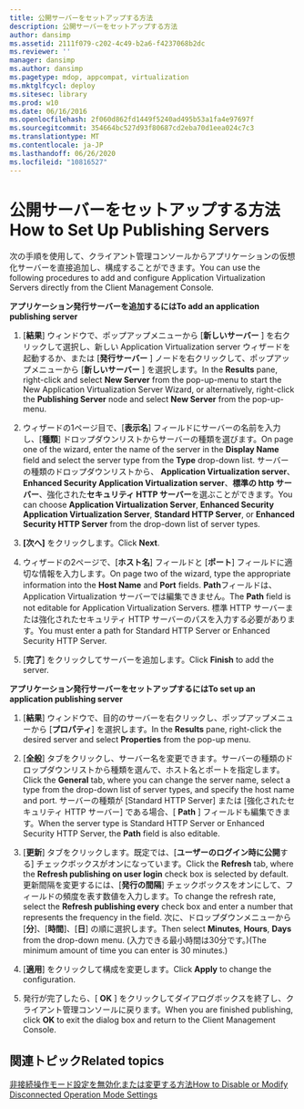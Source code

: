 ```yaml
---
title: 公開サーバーをセットアップする方法
description: 公開サーバーをセットアップする方法
author: dansimp
ms.assetid: 2111f079-c202-4c49-b2a6-f4237068b2dc
ms.reviewer: ''
manager: dansimp
ms.author: dansimp
ms.pagetype: mdop, appcompat, virtualization
ms.mktglfcycl: deploy
ms.sitesec: library
ms.prod: w10
ms.date: 06/16/2016
ms.openlocfilehash: 2f060d862fd1449f5240ad495b53a1fa4e97697f
ms.sourcegitcommit: 354664bc527d93f80687cd2eba70d1eea024c7c3
ms.translationtype: MT
ms.contentlocale: ja-JP
ms.lasthandoff: 06/26/2020
ms.locfileid: "10816527"
---
```

# <span data-ttu-id="60c9d-103">公開サーバーをセットアップする方法</span><span class="sxs-lookup"><span data-stu-id="60c9d-103">How to Set Up Publishing Servers</span></span>


<span data-ttu-id="60c9d-104">次の手順を使用して、クライアント管理コンソールからアプリケーションの仮想化サーバーを直接追加し、構成することができます。</span><span class="sxs-lookup"><span data-stu-id="60c9d-104">You can use the following procedures to add and configure Application Virtualization Servers directly from the Client Management Console.</span></span>

**<span data-ttu-id="60c9d-105">アプリケーション発行サーバーを追加するには</span><span class="sxs-lookup"><span data-stu-id="60c9d-105">To add an application publishing server</span></span>**

1.  <span data-ttu-id="60c9d-106">[**結果**] ウィンドウで、ポップアップメニューから [**新しいサーバー** ] を右クリックして選択し、新しい Application Virtualization server ウィザードを起動するか、または [**発行サーバー** ] ノードを右クリックして、ポップアップメニューから [**新しいサーバー** ] を選択します。</span><span class="sxs-lookup"><span data-stu-id="60c9d-106">In the **Results** pane, right-click and select **New Server** from the pop-up-menu to start the New Application Virtualization Server Wizard, or alternatively, right-click the **Publishing Server** node and select **New Server** from the pop-up-menu.</span></span>

2.  <span data-ttu-id="60c9d-107">ウィザードの1ページ目で、[**表示名**] フィールドにサーバーの名前を入力し、[**種類**] ドロップダウンリストからサーバーの種類を選びます。</span><span class="sxs-lookup"><span data-stu-id="60c9d-107">On page one of the wizard, enter the name of the server in the **Display Name** field and select the server type from the **Type** drop-down list.</span></span> <span data-ttu-id="60c9d-108">サーバーの種類のドロップダウンリストから、 **Application Virtualization server**、 **Enhanced Security Application Virtualization server**、**標準の http サーバー**、強化された**セキュリティ HTTP サーバー**を選ぶことができます。</span><span class="sxs-lookup"><span data-stu-id="60c9d-108">You can choose **Application Virtualization Server**, **Enhanced Security Application Virtualization Server**, **Standard HTTP Server**, or **Enhanced Security HTTP Server** from the drop-down list of server types.</span></span>

3.  <span data-ttu-id="60c9d-109">**[次へ]** をクリックします。</span><span class="sxs-lookup"><span data-stu-id="60c9d-109">Click **Next**.</span></span>

4.  <span data-ttu-id="60c9d-110">ウィザードの2ページで、[**ホスト名**] フィールドと [**ポート**] フィールドに適切な情報を入力します。</span><span class="sxs-lookup"><span data-stu-id="60c9d-110">On page two of the wizard, type the appropriate information into the **Host Name** and **Port** fields.</span></span> <span data-ttu-id="60c9d-111">**Path**フィールドは、Application Virtualization サーバーでは編集できません。</span><span class="sxs-lookup"><span data-stu-id="60c9d-111">The **Path** field is not editable for Application Virtualization Servers.</span></span> <span data-ttu-id="60c9d-112">標準 HTTP サーバーまたは強化されたセキュリティ HTTP サーバーのパスを入力する必要があります。</span><span class="sxs-lookup"><span data-stu-id="60c9d-112">You must enter a path for Standard HTTP Server or Enhanced Security HTTP Server.</span></span>

5.  <span data-ttu-id="60c9d-113">[**完了**] をクリックしてサーバーを追加します。</span><span class="sxs-lookup"><span data-stu-id="60c9d-113">Click **Finish** to add the server.</span></span>

**<span data-ttu-id="60c9d-114">アプリケーション発行サーバーをセットアップするには</span><span class="sxs-lookup"><span data-stu-id="60c9d-114">To set up an application publishing server</span></span>**

1.  <span data-ttu-id="60c9d-115">[**結果**] ウィンドウで、目的のサーバーを右クリックし、ポップアップメニューから [**プロパティ**] を選択します。</span><span class="sxs-lookup"><span data-stu-id="60c9d-115">In the **Results** pane, right-click the desired server and select **Properties** from the pop-up menu.</span></span>

2.  <span data-ttu-id="60c9d-116">[**全般**] タブをクリックし、サーバー名を変更できます。サーバーの種類のドロップダウンリストから種類を選んで、ホスト名とポートを指定します。</span><span class="sxs-lookup"><span data-stu-id="60c9d-116">Click the **General** tab, where you can change the server name, select a type from the drop-down list of server types, and specify the host name and port.</span></span> <span data-ttu-id="60c9d-117">サーバーの種類が [Standard HTTP Server] または [強化されたセキュリティ HTTP サーバー] である場合、[ **Path** ] フィールドも編集できます。</span><span class="sxs-lookup"><span data-stu-id="60c9d-117">When the server type is Standard HTTP Server or Enhanced Security HTTP Server, the **Path** field is also editable.</span></span>

3.  <span data-ttu-id="60c9d-118">[**更新**] タブをクリックします。既定では、[**ユーザーのログイン時に公開**する] チェックボックスがオンになっています。</span><span class="sxs-lookup"><span data-stu-id="60c9d-118">Click the **Refresh** tab, where the **Refresh publishing on user login** check box is selected by default.</span></span> <span data-ttu-id="60c9d-119">更新間隔を変更するには、[**発行の間隔**] チェックボックスをオンにして、フィールドの頻度を表す数値を入力します。</span><span class="sxs-lookup"><span data-stu-id="60c9d-119">To change the refresh rate, select the **Refresh publishing every** check box and enter a number that represents the frequency in the field.</span></span> <span data-ttu-id="60c9d-120">次に、ドロップダウンメニューから [**分**]、[**時間**]、[**日**] の順に選択します。</span><span class="sxs-lookup"><span data-stu-id="60c9d-120">Then select **Minutes**, **Hours**, **Days** from the drop-down menu.</span></span> <span data-ttu-id="60c9d-121">(入力できる最小時間は30分です。)</span><span class="sxs-lookup"><span data-stu-id="60c9d-121">(The minimum amount of time you can enter is 30 minutes.)</span></span>

4.  <span data-ttu-id="60c9d-122">[**適用**] をクリックして構成を変更します。</span><span class="sxs-lookup"><span data-stu-id="60c9d-122">Click **Apply** to change the configuration.</span></span>

5.  <span data-ttu-id="60c9d-123">発行が完了したら、[ **OK** ] をクリックしてダイアログボックスを終了し、クライアント管理コンソールに戻ります。</span><span class="sxs-lookup"><span data-stu-id="60c9d-123">When you are finished publishing, click **OK** to exit the dialog box and return to the Client Management Console.</span></span>

## <span data-ttu-id="60c9d-124">関連トピック</span><span class="sxs-lookup"><span data-stu-id="60c9d-124">Related topics</span></span>


[<span data-ttu-id="60c9d-125">非接続操作モード設定を無効化または変更する方法</span><span class="sxs-lookup"><span data-stu-id="60c9d-125">How to Disable or Modify Disconnected Operation Mode Settings</span></span>](how-to-disable-or-modify-disconnected-operation-mode-settings.md)

 

 





